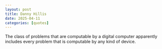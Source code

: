 ```yaml
---
layout: post
title: Danny Hillis
date: 2025-04-11
categories: [quotes]
---
```


The class of problems that are computable by a digital computer apparently includes every problem that is computable by any kind of device.  

